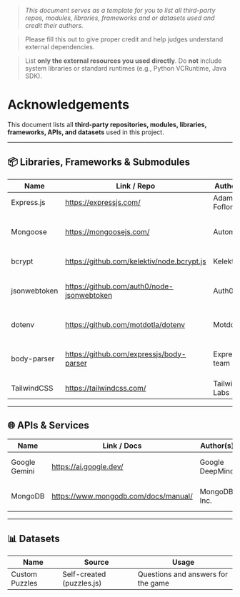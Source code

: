 > *This document serves as a template for you to list all third-party repos, modules, libraries, frameworks and or datasets used and credit their authors.*

> Please fill this out to give proper credit and help judges understand external dependencies.

> List **only the external resources you used directly**. Do **not** include system libraries or standard runtimes (e.g., Python VCRuntime, Java SDK). 

# Acknowledgements

This document lists all **third-party repositories, modules, libraries, frameworks, APIs, and datasets** used in this project.  

---

## 📦 Libraries, Frameworks & Submodules
| Name                 | Link / Repo                                           | Author(s)       | Usage                  |
|----------------------|-------------------------------------------------------|-----------------|------------------------|
| Express.js           | https://expressjs.com/    | Adam Foflonker  | OpenJS Foundation      |Web server & routing framework
| Mongoose             | https://mongoosejs.com/               | Automattic  | MongoDB object modeling & queries      |
| bcrypt               | https://github.com/kelektiv/node.bcrypt.js | Kelektiv | Password hashing |
| jsonwebtoken         | https://github.com/auth0/node-jsonwebtoken | Auth0 | JWT authentication & token handling|
| dotenv               | https://github.com/motdotla/dotenv         | Motdotla | Environment variable management|
| body-parser          | https://github.com/expressjs/body-parser   | Express.js team | Middleware for parsing JSON requests |
| TailwindCSS          | https://tailwindcss.com/                   | Tailwind Labs| Frontend styling |

---

## 🌐 APIs & Services
| Name          | Link / Docs                        | Author(s)      | Usage                             |
|---------------|------------------------------------|----------------|-----------------------------------|
| Google Gemini   | https://ai.google.dev/    | Google DeepMind   | Generating hints dynamically             |
| MongoDB        | https://www.mongodb.com/docs/manual/        | MongoDB Inc.         | Database for storing user data                  |

---

## 📊 Datasets
| Name          | Source                              | Usage                             |
|---------------|-------------------------------------|-----------------------------------|
| Custom Puzzles         | Self-created (puzzles.js)   | Questions and answers for the game |
